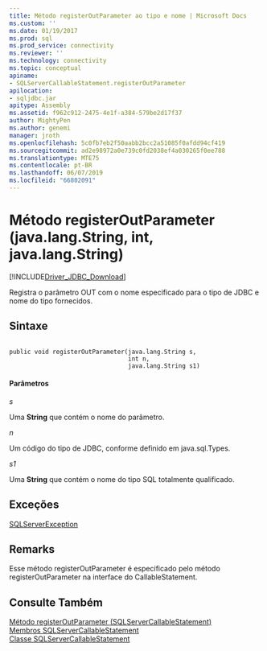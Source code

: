 ```yaml
---
title: Método registerOutParameter ao tipo e nome | Microsoft Docs
ms.custom: ''
ms.date: 01/19/2017
ms.prod: sql
ms.prod_service: connectivity
ms.reviewer: ''
ms.technology: connectivity
ms.topic: conceptual
apiname:
- SQLServerCallableStatement.registerOutParameter
apilocation:
- sqljdbc.jar
apitype: Assembly
ms.assetid: f962c912-2475-4e1f-a384-579be2d17f37
author: MightyPen
ms.author: genemi
manager: jroth
ms.openlocfilehash: 5c0fb7eb2f50aabb2bcc2a51085f0afdd94cf419
ms.sourcegitcommit: ad2e98972a0e739c0fd2038ef4a030265f0ee788
ms.translationtype: MTE75
ms.contentlocale: pt-BR
ms.lasthandoff: 06/07/2019
ms.locfileid: "66802091"
---
```

# <a name="registeroutparameter-method-javalangstring-int-javalangstring"></a>Método registerOutParameter (java.lang.String, int, java.lang.String)
[!INCLUDE[Driver_JDBC_Download](../../../includes/driver_jdbc_download.md)]

  Registra o parâmetro OUT com o nome especificado para o tipo de JDBC e nome do tipo fornecidos.  
  
## <a name="syntax"></a>Sintaxe  
  
```  
  
public void registerOutParameter(java.lang.String s,  
                                 int n,  
                                 java.lang.String s1)  
```  
  
#### <a name="parameters"></a>Parâmetros  
 *s*  
  
 Uma **String** que contém o nome do parâmetro.  
  
 *n*  
  
 Um código do tipo de JDBC, conforme definido em java.sql.Types.  
  
 *s1*  
  
 Uma **String** que contém o nome do tipo SQL totalmente qualificado.  
  
## <a name="exceptions"></a>Exceções  
 [SQLServerException](../../../connect/jdbc/reference/sqlserverexception-class.md)  
  
## <a name="remarks"></a>Remarks  
 Esse método registerOutParameter é especificado pelo método registerOutParameter na interface do CallableStatement.  
  
## <a name="see-also"></a>Consulte Também  
 [Método registerOutParameter &#40;SQLServerCallableStatement&#41;](../../../connect/jdbc/reference/registeroutparameter-method-sqlservercallablestatement.md)   
 [Membros SQLServerCallableStatement](../../../connect/jdbc/reference/sqlservercallablestatement-members.md)   
 [Classe SQLServerCallableStatement](../../../connect/jdbc/reference/sqlservercallablestatement-class.md)  
  
  
